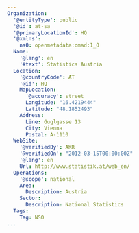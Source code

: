 ```yaml
---
Organization:
  '@entityType': public
  '@id': at-sa
  '@primaryLocationId': HQ
  '@xmlns':
    ns0: openmetadata:omad:1_0
  Name:
    '@lang': en
    '#text': Statistics Austria
  Location:
    '@countryCode': AT
    '@id': HQ
    MapLocation:
      '@accuracy': street
      Longitude: "16.4219444"
      Latitude: "48.1852493"
    Address:
      Line: Guglgasse 13
      City: Vienna
      Postal: A-1110
  WebSite:
    '@verifiedBy': AKR
    '@verifiedOn': "2012-03-15T00:00:00Z"
    '@lang': en
    Url: http://www.statistik.at/web_en/
  Operations:
    '@scope': national
    Area:
      Description: Austria
    Sector:
      Description: National Statistics
  Tags:
    Tag: NSO
...
```

